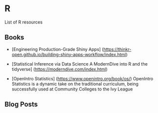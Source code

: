 # R

List of R resources

## Books

- [Engineering Production-Grade Shiny Apps]
(https://thinkr-open.github.io/building-shiny-apps-workflow/index.html)

- [Statistical Inference via Data Science A ModernDive into R and the tidyverse]
(https://moderndive.com/index.html)

- [OpenIntro Statistics]
(https://www.openintro.org/book/os/)
OpenIntro Statistics is a dynamic take on the traditional curriculum, being successfully used at Community Colleges to the Ivy League

## Blog Posts
